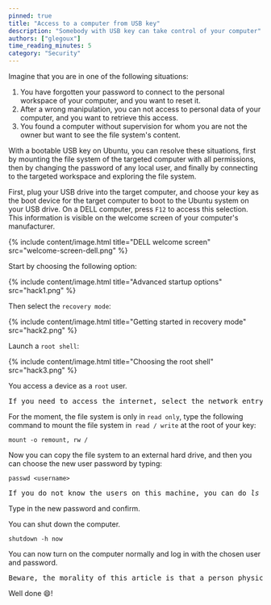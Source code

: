 ```yaml
---
pinned: true
title: "Access to a computer from USB key"
description: "Somebody with USB key can take control of your computer"
authors: ["glegoux"]
time_reading_minutes: 5
category: "Security"
---
```


Imagine that you are in one of the following situations:

1. You have forgotten your password to connect to the personal workspace of your computer, and you want to reset it.
2. After a wrong manipulation, you can not access to personal data of your computer, and you want to retrieve this access.
3. You found a computer without supervision for whom you are not the owner but want to see the file system's content.

With a bootable USB key on Ubuntu, you can resolve these situations, first by mounting the file system of the targeted computer with all permissions, then by changing the password of any local user, and finally by connecting to the targeted workspace and exploring the file system.

First, plug your USB drive into the target computer, and choose your key as the boot device for the target computer to boot to the Ubuntu system on your USB drive. On a DELL computer, press `F12` to access this selection. This information is visible on the welcome screen of your computer's manufacturer.

{% include content/image.html title="DELL welcome screen" src="welcome-screen-dell.png" %}

Start by choosing the following option: 

{% include content/image.html title="Advanced startup options" src="hack1.png" %}

Then select the `recovery mode`:

{% include content/image.html title="Getting started in recovery mode" src="hack2.png" %}

Launch a `root shell`:

{% include content/image.html title="Choosing the root shell" src="hack3.png" %}

You access a device as a `root` user.

<pre class="info">
If you need to access the internet, select the network entry before. To verify that you have access to the web you can <i>ping 8.8.8.8</i> on the Google DNS server, then make <i>nslookup  8.8.8.8</i> to check that the DNS resolution works. If that does not work, add this line <i>nameserver 8.8.8.8</i> to the file <i>/etc/resolv.conf</i> (this will be deleted when you restart the computer) and restart your service <i>network-manager</i> with <i>service network-manager restart</i>.
</pre>

For the moment, the file system is only in `read only`, type the following command to mount the file system in` read / write` at the root of your key:
 
~~~ terminal
mount -o remount, rw /
~~~

Now you can copy the file system to an external hard drive, and then you can choose the new user password by typing:

~~~ terminal
passwd <username>
~~~
 
<pre class="info">
If you do not know the users on this machine, you can do <i>ls /home</i>. Certainly, a user of this machine corresponds to a directory name in <i>/home/</i>, or even view the file <i>/etc/passwd</i>, or else you can create a user as you are <i>root</i>.
</pre>

Type in the new password and confirm.

You can shut down the computer.

~~~ terminal
shutdown -h now
~~~

You can now turn on the computer normally and log in with the chosen user and password.

<pre class="error">
Beware, the morality of this article is that a person physically accessing your computer does not need login/password to access your computer. If you want to protect yourself from this attack, you must <b>encrypt your hard drive</b>.
</pre>

Well done :smile:!
